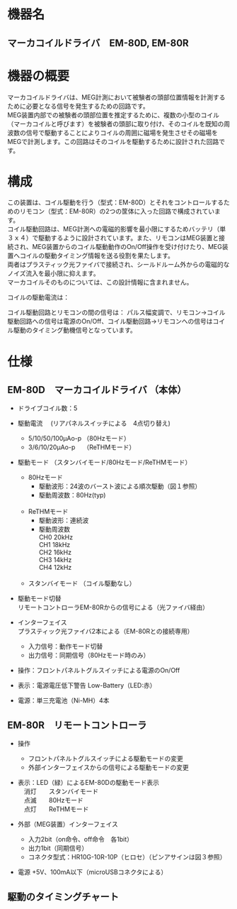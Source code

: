 
# 機器名
## マーカコイルドライバ　EM-80D, EM-80R

# 機器の概要
マーカコイルドライバは、MEG計測において被験者の頭部位置情報を計測するために必要となる信号を発生するための回路です。 </br>
MEG装置内部での被験者の頭部位置を推定するために、複数の小型のコイル（マーカコイルと呼びます）を被験者の頭部に取り付け、そのコイルを既知の周波数の信号で駆動することによりコイルの周囲に磁場を発生させその磁場をMEGで計測します。この回路はそのコイルを駆動するために設計された回路です。

# 構成 
この装置は、コイル駆動を行う（型式：EM-80D）とそれをコントロールするためのリモコン（型式：EM-80R）の2つの筐体に入った回路で構成されています。 </br>
コイル駆動回路は、MEG計測への電磁的影響を最小限にするためバッテリ（単３ｘ４）で駆動するように設計されています。また、リモコンはMEG装置と接続され、MEG装置からのコイル駆動動作のOn/Off操作を受け付けたり、MEG装置へコイルの駆動タイミング情報を送る役割を果たします。 </br>
両者はプラスティック光ファイバで接続され、シールドルーム外からの電磁的なノイズ流入を最小限に抑えます。 </br>
マーカコイルそのものについては、この設計情報に含まれません。

コイルの駆動電流は：

コイル駆動回路とリモコンの間の信号は：
パルス幅変調で、リモコン→コイル駆動回路への信号は電源のOn/Off、コイル駆動回路→リモコンへの信号はコイル駆動のタイミング動機信号となっています。


# 仕様
## EM-80D　マーカコイルドライバ （本体）
- ドライブコイル数：5
  </br>
- 駆動電流 　(リアパネルスイッチによる　4点切り替え)
  - 5/10/50/100μAo-p 	（80Hzモード）
  - 3/6/10/20μAo-p　	（ReTHMモード）

- 駆動モード （スタンバイモード/80Hzモード/ReTHMモード）
  - 80Hzモード
    - 駆動波形：24波のバースト波による順次駆動（図１参照）
    - 駆動周波数：80Hz(typ)
<br></br>
  - ReTHMモード
    - 駆動波形：連続波
    - 駆動周波数 </br>
    CH0	20kHz </br>
    CH1	18kHz </br>
    CH2	16kHz </br>
    CH3	14kHz </br>
    CH4	12kHz
<br></br>
  - スタンバイモード
    （コイル駆動なし）

- 駆動モード切替 </br>
    リモートコントローラEM-80Rからの信号による（光ファイバ経由）

- インターフェイス </br>
  プラスティック光ファイバ2本による（EM-80Rとの接続専用）
  - 入力信号：動作モード切替
  - 出力信号：同期信号（80Hzモード時のみ）

- 操作：フロントパネルトグルスイッチによる電源のOn/Off

- 表示：電源電圧低下警告 Low-Battery（LED:赤）

- 電源：単三充電池（Ni-MH）4本

## EM-80R　リモートコントローラ
- 操作
  - フロントパネルトグルスイッチによる駆動モードの変更
  - 外部インターフェイスからの信号による駆動モードの変更

- 表示：LED（緑）によるEM-80Dの駆動モード表示 </br>
    　消灯　　スタンバイモード </br>
    　点滅　　80Hzモード </br>
    　点灯　　ReTHMモード </br>

- 外部（MEG装置）インターフェイス
  - 入力2bit（on命令、off命令　各1bit）
  - 出力1bit（同期信号）
  - コネクタ型式：HR10G-10R-10P（ヒロセ）（ピンアサインは図３参照）

- 電源	+5V、100mA以下（microUSBコネクタによる）

## 駆動のタイミングチャート
